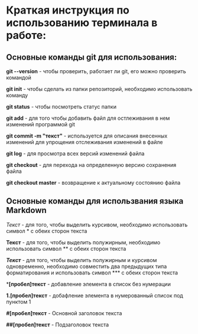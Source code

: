 # Краткая инструкция по использованию терминала в работе:

## Основные команды git для использования:

**git --version** - чтобы проверить, работает ли git, его можно проверить командой

**git init** - чтобы сделать из папки репозиторий, необходимо использовать команду

**git status** - чтобы посмотреть статус папки

**git add** - для того чтобы добавить файл для остлеживания в нем изменений программой git

**git commit -m "текст"** - используется для описания внесенных изменений для упрощения отслеживания изменений в файле

**git log** - для просмотра всех версий изменений файла

**git checkout** - для перехода на определенную версию сохранения файла

**git checkout master** - возвращение к актуальному состоянию файла

## Основные команды для использвания языка Markdown

*Текст* - для того, чтобы выделить курсивом, необходимо использовать символ * с обеих сторон текста

**Текст** - для того, чтобы выделить полужирным, необходимо использовать символ ** с обеих сторон текста

***Текст*** - для того, чтобы выделить полужирным и курсивом одновременно, необходимо совместить два предыдущих типа форматирования и использовать символ *** с обеих сторон текста

***[пробел]текст** - добавление элемента в список без нумерации

**1.[пробел]текст** - добафление элемента в нумерованный список под пунктом 1

**#[пробел]текст** - Основной заголовок текста

**##[пробел]текст** - Подзаголовок текста